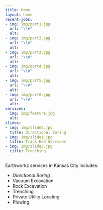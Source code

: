 ```yaml
---
title: Home
layout: home
recent-jobs:
- img: img/port1.jpg
  url: "\\#"
  alt: 
- img: img/port2.jpg
  url: "\\#"
  alt: 
- img: img/port3.jpg
  url: "\\#"
  alt: 
- img: img/port4.jpg
  url: "\\#"
  alt: 
- img: img/port5.jpg
  url: "\\#"
  alt: 
- img: img/port6.jpg
  url: "\\#"
  alt: 
services:
  img: img/feature.jpg
  alt: 
slides:
- img: img/slide2.jpg
  title: Directional Boring
- img: img/slide1.jpg
  title: Track Hoe Services
- img: img/slide3.jpg
  title: Trenching
---
```


Earthworkz services in Kansas City includes:

- *Directional Boring*
- Vacuum Excavation
- Rock Excavation
- Trenching
- Private Utility Locating
- Plowing
